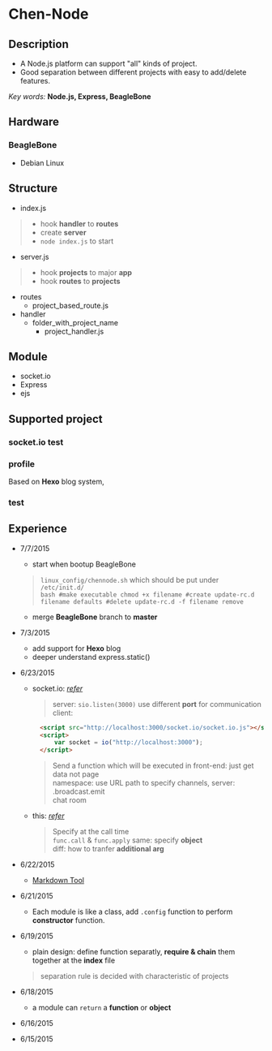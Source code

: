 # Chen-Node

## Description

* A Node.js platform can support "all" kinds of project.
* Good separation between different projects with easy to add/delete features.

 *Key words:* **Node.js, Express, BeagleBone**

## Hardware

### BeagleBone
* Debian Linux

## Structure

* index.js
> * hook **handler** to **routes**
> * create **server**
> * `node index.js` to start

* server.js
> * hook **projects** to major **app**
> *  hook **routes** to **projects**
* routes
    * project_based_route.js
* handler
    * folder_with_project_name
        * project_handler.js

## Module

* socket.io
* Express
* ejs

## Supported project

### socket.io test
### profile
Based on **Hexo** blog system,
### test

## Experience
* 7/7/2015
	* start when bootup BeagleBone
	> `linux_config/chennode.sh` which should be put under `/etc/init.d/`<br>
	  ```bash
	  #make executable
	  chmod +x filename
	  #create
	  update-rc.d filename defaults
	  #delete
	  update-rc.d -f filename remove
	  ```

	* merge **BeagleBone** branch to **master**

* 7/3/2015
    * add support for **Hexo** blog
    * deeper understand express.static()

* 6/23/2015
    * socket.io: [*refer*](https://www.youtube.com/watch?v=nN6gFQMr3yU)

      >server: `sio.listen(3000)` use different **port** for communication<br>
      client:
      ```html
        <script src="http://localhost:3000/socket.io/socket.io.js"></script>
        <script>
            var socket = io("http://localhost:3000");
        </script>
      ```

      >Send a function which will be executed in front-end: just get data not page<br>
      namespace: use URL path to specify channels, server:<br>.broadcast.emit<br>chat room

    * this: [*refer*](http://book.mixu.net/node/ch4.html)
	   >Specify at the call time <br>
     `func.call` & `func.apply`
     same: specify **object**<br>
     diff: how to tranfer **additional arg**

* 6/22/2015
    * [Markdown Tool](https://github.com/mixu/markdown-styles)
* 6/21/2015
    * Each module is like a  class, add  `.config` function to perform **constructor** function.
* 6/19/2015
    * plain design: define function separatly, **require & chain** them together at the **index** file
    > separation rule is decided with characteristic of projects

* 6/18/2015
	* a module can `return` a **function** or **object**

* 6/16/2015
* 6/15/2015
